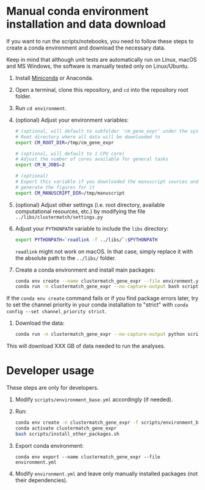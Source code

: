 # Manual conda environment installation and data download

If you want to run the scripts/notebooks, you need to follow these steps to create a conda environment and download the necessary data.

Keep in mind that although unit tests are automatically run on Linux, macOS and MS Windows, the software is manually tested only on Linux/Ubuntu.

1. Install [Miniconda](https://docs.conda.io/en/latest/miniconda.html) or Anaconda.

1. Open a terminal, clone this repository, and `cd` into the repository root folder.

1. Run `cd environment`.

1. (optional) Adjust your environment variables:

    ```bash
    # (optional, will default to subfolder 'cm_gene_expr' under the system's temporary directory)
    # Root directory where all data will be downloaded to
    export CM_ROOT_DIR=/tmp/cm_gene_expr

    # (optional, will default to 1 CPU core)
    # Adjust the number of cores available for general tasks
    export CM_N_JOBS=2

    # (optional)
    # Export this variable if you downloaded the manuscript sources and want to
    # generate the figures for it
    export CM_MANUSCRIPT_DIR=/tmp/manuscript
    ```

1. (optional) Adjust other settings (i.e. root directory, available computational
   resources, etc.) by modifying the file `../libs/clustermatch/settings.py`

1. Adjust your `PYTHONPATH` variable to include the `libs` directory:

    ```bash
    export PYTHONPATH=`readlink -f ../libs/`:$PYTHONPATH
    ```

    `readlink` might not work on macOS. In that case, simply replace it with
    the absolute path to the `../libs/` folder.

1. Create a conda environment and install main packages:

    ```bash
   conda env create --name clustermatch_gene_expr --file environment.yml
   conda run -n clustermatch_gene_expr --no-capture-output bash scripts/install_other_packages.sh
    ```
If the `conda env create` command fails or if you find package errors later, try
to set the channel priority in your conda installation to "strict" with
`conda config --set channel_priority strict`.

1. Download the data:

   ```bash
   conda run -n clustermatch_gene_expr --no-capture-output python scripts/setup_data.py
   ```

This will download XXX GB of data needed to run the analyses.


# Developer usage

These steps are only for developers.

1. Modify `scripts/environment_base.yml` accordingly (if needed).
1. Run:
 
    ```bash
    conda env create -n clustermatch_gene_expr -f scripts/environment_base.yml
    conda activate clustermatch_gene_expr
    bash scripts/install_other_packages.sh
    ```

1. Export conda environment:

    ```
    conda env export --name clustermatch_gene_expr --file environment.yml
    ```

1. Modify `environment.yml` and leave only manually installed packages (not their dependencies).
